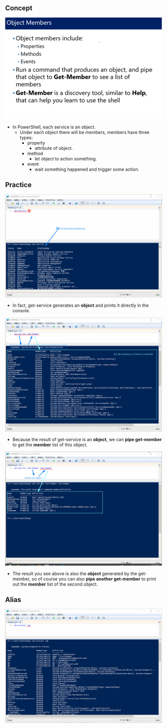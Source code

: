## **Concept**

![Alt object concept](pic/bandicam%202022-10-08%2004-33-49-834.jpg)

- In PowerShell, each service is an object.
  - Under each object there will be members, members have three types:
    - property
      - attribute of object.
    - method
      - let object to action something.
    - event
      - wait something happened and trigger some action.

## **Practice**

![Alt get-service](pic/bandicam%202022-10-08%2004-37-04-803.jpg)

- In fact, get-service generates an **object** and prints it directly in the console.

![Alt pipe get-member](pic/bandicam%202022-10-08%2004-41-43-652.jpg)

- Because the result of get-service is an **object**, we can **pipe get-member** to get the **member** list of this object.

![alt](pic/bandicam%202022-10-08%2005-02-53-036.jpg)

- The result you see above is also the **object** generated by the get-member, so of course you can also **pipe another get-member** to print out the **member** list of the second object.

## **Alias**

![Alt alias of get-member](pic/bandicam%202022-10-08%2004-49-40-827.jpg)
